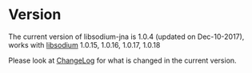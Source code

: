 # Version
The current version of libsodium-jna is 1.0.4 (updated on Dec-10-2017), works with [libsodium](https://libsodium.org) 1.0.15, 1.0.16, 1.0.17, 1.0.18

Please look at [ChangeLog](ChangeLog.md) for what is changed in the current version.
